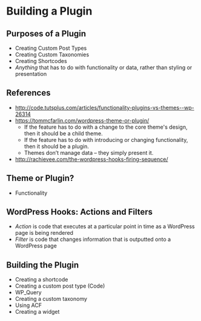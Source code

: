 # Building a Plugin

## Purposes of a Plugin

* Creating Custom Post Types
* Creating Custom Taxonomies
* Creating Shortcodes
* _Anything_ that has to do with functionality or data, rather than styling or presentation

## References

* http://code.tutsplus.com/articles/functionality-plugins-vs-themes--wp-26314
* https://tommcfarlin.com/wordpress-theme-or-plugin/
	* If the feature has to do with a change to the core theme's design, then it should be a child theme.
	* If the feature has to do with introducing or changing functionality, then it should be a plugin.
	* Themes don’t manage data – they simply present it.
* http://rachievee.com/the-wordpress-hooks-firing-sequence/

## Theme or Plugin?

* Functionality

## WordPress Hooks: Actions and Filters

* _Action_ is code that executes at a particular point in time as a WordPress page is being rendered
* _Filter_ is code that changes information that is outputted onto a WordPress page

## Building the Plugin

* Creating a shortcode
* Creating a custom post type (Code)
* WP_Query
* Creating a custom taxonomy
* Using ACF
* Creating a widget

